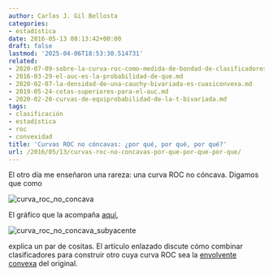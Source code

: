 ```yaml
---
author: Carlos J. Gil Bellosta
categories:
- estadística
date: 2016-05-13 08:13:42+00:00
draft: false
lastmod: '2025-04-06T18:53:30.514731'
related:
- 2020-07-09-sobre-la-curva-roc-como-medida-de-bondad-de-clasificadores.md
- 2016-03-29-el-auc-es-la-probabilidad-de-que.md
- 2020-02-07-la-densidad-de-una-cauchy-bivariada-es-cuasiconvexa.md
- 2019-05-24-cotas-superiores-para-el-auc.md
- 2020-02-20-curvas-de-equiprobabilidad-de-la-t-bivariada.md
tags:
- clasificación
- estadística
- roc
- convexidad
title: 'Curvas ROC no cóncavas: ¿por qué, por qué, por qué?'
url: /2016/05/13/curvas-roc-no-concavas-por-que-por-que-por-que/
---
```


El otro día me enseñaron una rareza: una curva ROC no cóncava. Digamos que como

![curva_roc_no_concava](/wp-uploads/2016/05/curva_roc_no_concava.png#center)

El gráfico que la acompaña [aquí](http://www.bmva.org/bmvc/1998/pdf/p082.pdf),

![curva_roc_no_concava_subyacente](/wp-uploads/2016/05/curva_roc_no_concava_subyacente.png#center)

explica un par de cositas. El artículo enlazado discute cómo combinar clasificadores para construir otro cuya curva ROC sea la [envolvente convexa](https://es.wikipedia.org/wiki/Envolvente_convexa) del original.